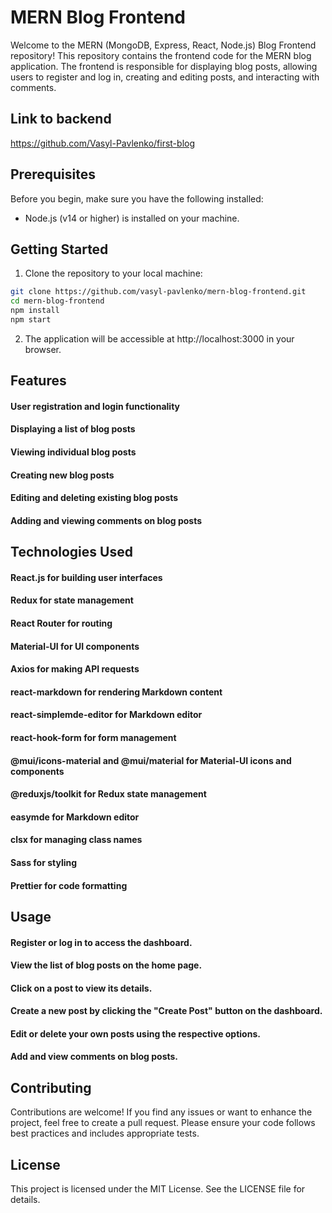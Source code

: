 # MERN Blog Frontend

Welcome to the MERN (MongoDB, Express, React, Node.js) Blog Frontend repository! This repository contains the frontend code for the MERN blog application. The frontend is responsible for displaying blog posts, allowing users to register and log in, creating and editing posts, and interacting with comments.

## Link to backend
https://github.com/Vasyl-Pavlenko/first-blog

## Prerequisites

Before you begin, make sure you have the following installed:

- Node.js (v14 or higher) is installed on your machine.

## Getting Started

1. Clone the repository to your local machine:

```bash
git clone https://github.com/vasyl-pavlenko/mern-blog-frontend.git
cd mern-blog-frontend
npm install
npm start
```

2. The application will be accessible at http://localhost:3000 in your browser.

## Features
#### User registration and login functionality
#### Displaying a list of blog posts
#### Viewing individual blog posts
#### Creating new blog posts
#### Editing and deleting existing blog posts
#### Adding and viewing comments on blog posts

## Technologies Used
#### React.js for building user interfaces
#### Redux for state management
#### React Router for routing
#### Material-UI for UI components
#### Axios for making API requests
#### react-markdown for rendering Markdown content
#### react-simplemde-editor for Markdown editor
#### react-hook-form for form management
#### @mui/icons-material and @mui/material for Material-UI icons and components
#### @reduxjs/toolkit for Redux state management
#### easymde for Markdown editor
#### clsx for managing class names
#### Sass for styling
#### Prettier for code formatting

## Usage
#### Register or log in to access the dashboard.
#### View the list of blog posts on the home page.
#### Click on a post to view its details.
#### Create a new post by clicking the "Create Post" button on the dashboard.
#### Edit or delete your own posts using the respective options.
#### Add and view comments on blog posts.

## Contributing
Contributions are welcome! If you find any issues or want to enhance the project, feel free to create a pull request. Please ensure your code follows best practices and includes appropriate tests.

## License
This project is licensed under the MIT License. See the LICENSE file for details.
